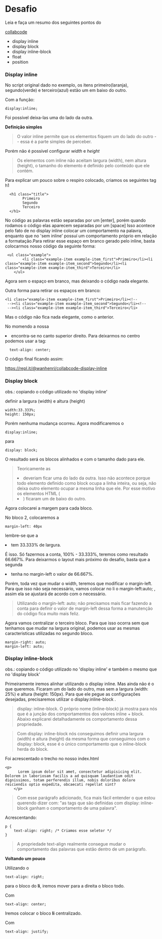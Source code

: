 # Desafio

<p> Leia e faça um resumo dos seguintes pontos do </p>

[collabcode](https://medium.com/collabcode/pare-de-chutar-e-aprenda-as-propriedades-css-de-posicionamento-603154655121)

- display inline
- display block
- display inline-block
- float 
- position


### Display inline

<p> No script original dado no exemplo, os itens primeiro(laranja), segundo(verde) e terceiro(azul) estão um em baixo do outro.</p>
Com a função:  

```
display:inline;
```

Foi possível deixa-las uma do lado da outra.

**Definição simples**
> O valor inline permite que os elementos fiquem um do lado do outro -- essa é a parte simples de perceber.

Porém não é possível configurar *width* e *height*
> Os elementos com inline não aceitam largura (width), nem altura (height), o tamanho do elemento é definido pelo conteúdo que ele contém.

Para explicar um pouco sobre o respiro colocado, criamos os seguintes tag h1  
```
  <h1 class="title">
        Primeiro
        Segundo
        Terceiro
  </h1>
```
  
 <p>No código as palavras estão separadas por um [enter], porém quando rodamos o código elas aparecem separadas por um [space] Isso acontece pelo fato de no display inline colocar um comportamento na palavra, enquanto que no 'sem inline' possuí um comportamento próprio em relação a formatação.</pP

<p>Para retirar esse espaço em branco gerado pelo inline, basta colocarmos nosso código da seguinte forma:</p>

```
 <ul class="example">
        <li class="example-item example-item_first">Primeiro</li><li class="example-item example-item_second">Segundo</li><li class="example-item example-item_third">Terceiro</li>
    </ul>
```
<p>Agora sem o espaço em branco, mas deixando o código nada elegante.</p>
<p>Outra forma para retirar os espaços em branco:</p>

```
<li class="example-item example-item_first">Primeiro</li><!--
 --><li class="example-item example-item_second">Segundo</li><!--
 --><li class="example-item example-item_third">Terceiro</li>
```
<p>Mas o código não fica nada elegante, como o anterior.</p>

<p> No momendo a nossa <li> encontra-se no canto superior direito. Para deixarmos no centro podemos usar a tag:</p>

```
  text-align: center;
```

<p>O código final ficando assim:</p>

https://repl.it/@wanhenri/collabcode-display-inline


### Display block

obs.: copiando o código utilizado no 'display inline'

<p> definir a largura (width) e altura (height)</p>

```
width:33.333%; 
height: 150px;
```
Porém nenhuma mudança ocorreu.
Agora modificaremos o 

```
display:inline;
```
para

```
display: block;
```
O resultado será os blocos alinhados e com o tamanho dado para ele.
> Teoricamente as <li> deveriam ficar uma do lado da outra. Isso não acontece porque todo elemento definido como block ocupa a linha inteira, ou seja, não deixa outro elemento ocupar a mesma linha que ele. Por esse motivo os elementos HTML (<li>) ficaram um de baixo do outro.
  
Agora colocarei a margem para cada bloco.

No bloco 2, colocaremos a
```
margin-left: 40px
```
lembre-se que a <li> tem 33.333% de largura.

É isso. Só fazermos a conta, 100% - 33.333%, teremos como resultado 66.667%. Para deixarmos o layout mais próximo do desafio, basta que a segunda <li> tenha no margin-left o valor de 66.667%.

Porém, toda vez que mudar o width, teremos que modificar o margin-left. Para que isso não seja necessário, vamos colocar no li o margin-left:auto; , assim ela se ajustará de acordo com o necessário.
>  Utilizando o margin-left: auto; não precisamos mais ficar fazendo a conta para definir o valor de margin-left dessa forma a manutenção do código fica muito mais feliz.

Agora vamos centralizar o terceiro bloco.
Para que isso ocorra sem que tenhamos que mudar na largura original, podemos usar as mesmas caracteristicas utilizadas no segundo bloco.

```
margin-right: auto; 
margin-left: auto; 
```

### Display inline-block

obs.: copiando o código utilizado no 'display inline' e também o mesmo que no 'display block'

Primeiramente iremos alinhar utilizando o display inline. Mas ainda não é o que queremos. Ficaram um do lado do outro, mas sem a largura (width: 25%) e altura (height: 150px).
Para que ele pegue as configurações desejadas, precisaremos utilizar o display:inline-block .

>  display: inline-block. O próprio nome (inline-block) já mostra para nós que é a junção dos comportamentos dos valores inline + block. Abaixo explicarei detalhadamente os comportamento dessa propriedade.

> Com display: inline-block nós conseguimos definir uma largura (width) e altura (height) da mesma forma que conseguimos com o display: block, esse é o único comportamento que o inline-block herda do block.

Foi acrescentado o trecho no nosso index.html

```
<p>
      Lorem ipsum dolor sit amet, consectetur adipisicing elit.   Dolorem in laboriosam facilis a ad quisquam laudantium odit dignissimos, totam perferendis illum, nobis doloribus dolore reiciendis optio expedita, obcaecati repellat sint?
    </p>
```

> Com esse parágrafo adicionado, fica mais fácil entender o que estou querendo dizer com: "as tags que são definidas com display: inline-block ganham o comportamento de uma palavra".

Acrescentando:

```
p { 
    text-align: right; /* Criamos esse seletor */
}
```
> A propriedade text-align realmente consegue mudar o comportamento das palavras que estão dentro de um parágrafo.

**Voltando um pouco**

Utilizando o

```
text-align: right;
```
para o bloco do **li**, iremos mover para a direita o bloco todo.

Com

```
text-align: center;
```
Iremos colocar  o bloco **li** centralizado.

Com

```
text-align: justify;
```

